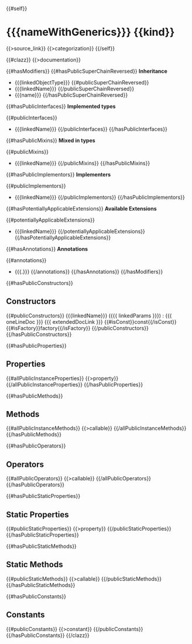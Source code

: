 {{#self}}
# {{{nameWithGenerics}}} {{kind}}

{{>source_link}}
{{>categorization}}
{{/self}}

{{#clazz}}
{{>documentation}}

{{#hasModifiers}}
{{#hasPublicSuperChainReversed}}
**Inheritance**

- {{{linkedObjectType}}}
{{#publicSuperChainReversed}}
- {{{linkedName}}}
{{/publicSuperChainReversed}}
- {{{name}}}
{{/hasPublicSuperChainReversed}}

{{#hasPublicInterfaces}}
**Implemented types**

{{#publicInterfaces}}
- {{{linkedName}}}
{{/publicInterfaces}}
{{/hasPublicInterfaces}}

{{#hasPublicMixins}}
**Mixed in types**

{{#publicMixins}}
- {{{linkedName}}}
{{/publicMixins}}
{{/hasPublicMixins}}

{{#hasPublicImplementors}}
**Implementers**

{{#publicImplementors}}
- {{{linkedName}}}
{{/publicImplementors}}
{{/hasPublicImplementors}}

{{#hasPotentiallyApplicableExtensions}}
**Available Extensions**

{{#potentiallyApplicableExtensions}}
- {{{linkedName}}}
{{/potentiallyApplicableExtensions}}
{{/hasPotentiallyApplicableExtensions}}

{{#hasAnnotations}}
**Annotations**
  
{{#annotations}}
- {{{.}}}
{{/annotations}}
{{/hasAnnotations}}
{{/hasModifiers}}

{{#hasPublicConstructors}}
## Constructors

{{#publicConstructors}}
{{{linkedName}}} ({{{ linkedParams }}})
: {{{ oneLineDoc }}} {{{ extendedDocLink }}}
{{#isConst}}const{{/isConst}} {{#isFactory}}factory{{/isFactory}}
{{/publicConstructors}}
{{/hasPublicConstructors}}

{{#hasPublicProperties}}
## Properties

{{#allPublicInstanceProperties}}
{{>property}}
{{/allPublicInstanceProperties}}
{{/hasPublicProperties}}

{{#hasPublicMethods}}
## Methods

{{#allPublicInstanceMethods}}
{{>callable}}
{{/allPublicInstanceMethods}}
{{/hasPublicMethods}}

{{#hasPublicOperators}}
## Operators

{{#allPublicOperators}}
{{>callable}}
{{/allPublicOperators}}
{{/hasPublicOperators}}

{{#hasPublicStaticProperties}}
## Static Properties

{{#publicStaticProperties}}
{{>property}}
{{/publicStaticProperties}}
{{/hasPublicStaticProperties}}

{{#hasPublicStaticMethods}}
## Static Methods

{{#publicStaticMethods}}
{{>callable}}
{{/publicStaticMethods}}
{{/hasPublicStaticMethods}}

{{#hasPublicConstants}}
## Constants

{{#publicConstants}}
{{>constant}}
{{/publicConstants}}
{{/hasPublicConstants}}
{{/clazz}}
